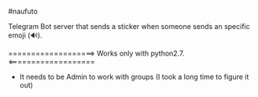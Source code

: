#naufuto

Telegram Bot server that sends a sticker when someone sends an specific emoji (🔊).

===================> Works only with python2.7. <===================

* It needs to be Admin to work with groups (I took a long time to figure it out)
